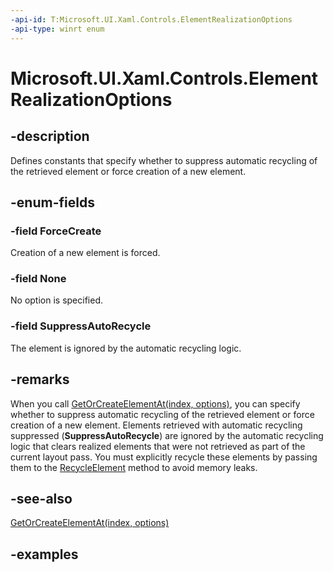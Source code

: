 ```yaml
---
-api-id: T:Microsoft.UI.Xaml.Controls.ElementRealizationOptions
-api-type: winrt enum
---
```


# Microsoft.UI.Xaml.Controls.ElementRealizationOptions

<!--
public enum ElementRealizationOptions
-->

## -description

Defines constants that specify whether to suppress automatic recycling of the retrieved element or force creation of a new element.

## -enum-fields

### -field ForceCreate

Creation of a new element is forced.

### -field None

No option is specified.

### -field SuppressAutoRecycle

The element is ignored by the automatic recycling logic.

## -remarks

When you call [GetOrCreateElementAt(index, options)](virtualizinglayoutcontext_getorcreateelementat_1708765960.md), you can specify whether to suppress automatic recycling of the retrieved element or force creation of a new element. Elements retrieved with automatic recycling suppressed (**SuppressAutoRecycle**) are ignored by the automatic recycling logic that clears realized elements that were not retrieved as part of the current layout pass. You must explicitly recycle these elements by passing them to the [RecycleElement](virtualizinglayoutcontext_recycleelement_2059235077.md) method to avoid memory leaks.

## -see-also

[GetOrCreateElementAt(index, options)](virtualizinglayoutcontext_getorcreateelementat_1708765960.md)

## -examples

